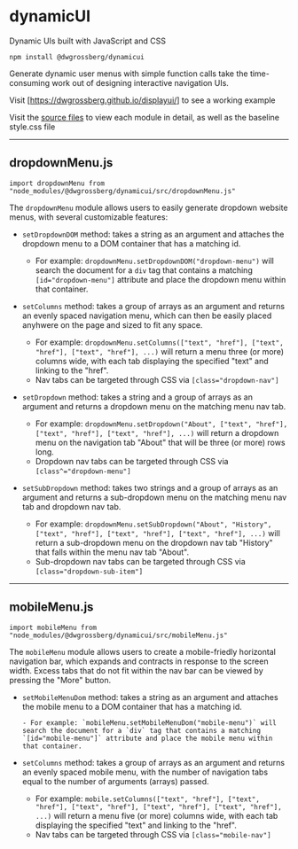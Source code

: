 # dynamicUI

Dynamic UIs built with JavaScript and CSS

`npm install @dwgrossberg/dynamicui`

Generate dynamic user menus with simple function calls take the time-consuming work out of designing interactive navigation UIs.

Visit [https://dwgrossberg.github.io/displayui/] to see a working example

Visit the [source files](https://github.com/dwgrossberg/dynamicUI/tree/main/src) to view each module in detail, as well as the baseline style.css file

---

## dropdownMenu.js

`import dropdownMenu from "node_modules/@dwgrossberg/dynamicui/src/dropdownMenu.js"`

The `dropdownMenu` module allows users to easily generate dropdown website menus, with several customizable features:

- `setDropdownDOM` method: takes a string as an argument and attaches the dropdown menu to a DOM container that has a matching id.

  - For example: `dropdownMenu.setDropdownDOM("dropdown-menu")` will search the document for a `div` tag that contains a matching `[id="dropdown-menu"]` attribute and place the dropdown menu within that container.

- `setColumns` method: takes a group of arrays as an argument and returns an evenly spaced navigation menu, which can then be easily placed anyhwere on the page and sized to fit any space.

  - For example: `dropdownMenu.setColumns(["text", "href"], ["text", "href"], ["text", "href"], ...)` will return a menu three (or more) columns wide, with each tab displaying the specified "text" and linking to the "href".
  - Nav tabs can be targeted through CSS via `[class="dropdown-nav"]`

- `setDropdown` method: takes a string and a group of arrays as an argument and returns a dropdown menu on the matching menu nav tab.

  - For example: `dropdownMenu.setDropdown("About", ["text", "href"], ["text", "href"], ["text", "href"], ...)` will return a dropdown menu on the navigation tab "About" that will be three (or more) rows long.
  - Dropdown nav tabs can be targeted through CSS via `[class^="dropdown-menu"]`

- `setSubDropdown` method: takes two strings and a group of arrays as an argument and returns a sub-dropdown menu on the matching menu nav tab and dropdown nav tab.
  - For example: `dropdownMenu.setSubDropdown("About", "History", ["text", "href"], ["text", "href"], ["text", "href"], ...)` will return a sub-dropdown menu on the dropdown nav tab "History" that falls within the menu nav tab "About".
  - Sub-dropdown nav tabs can be targeted through CSS via `[class="dropdown-sub-item"]`

---

## mobileMenu.js

`import mobileMenu from "node_modules/@dwgrossberg/dynamicui/src/mobileMenu.js"`

The `mobileMenu` module allows users to create a mobile-friedly horizontal navigation bar, which expands and contracts in response to the screen width. Excess tabs that do not fit within the nav bar can be viewed by pressing the "More" button.

- `setMobileMenuDom` method: takes a string as an argument and attaches the mobile menu to a DOM container that has a matching id.

      - For example: `mobileMenu.setMobileMenuDom("mobile-menu")` will search the document for a `div` tag that contains a matching `[id="mobile-menu"]` attribute and place the mobile menu within that container.

- `setColumns` method: takes a group of arrays as an argument and returns an evenly spaced mobile menu, with the number of navigation tabs equal to the number of arguments (arrays) passed.

  - For example: `mobile.setColumns(["text", "href"], ["text", "href"], ["text", "href"], ["text", "href"], ["text", "href"], ...)` will return a menu five (or more) columns wide, with each tab displaying the specified "text" and linking to the "href".
  - Nav tabs can be targeted through CSS via `[class="mobile-nav"]`
